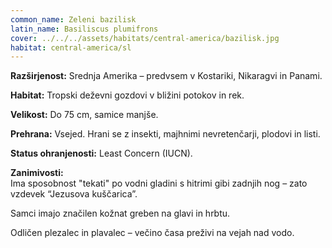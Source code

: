 ```yaml
---
common_name: Zeleni bazilisk
latin_name: Basiliscus plumifrons
cover: ../../../assets/habitats/central-america/bazilisk.jpg
habitat: central-america/sl
---
```

**Razširjenost:** Srednja Amerika – predvsem v Kostariki, Nikaragvi in Panami.  

**Habitat:** Tropski deževni gozdovi v bližini potokov in rek.  

**Velikost:** Do 75 cm, samice manjše.  

**Prehrana:** Vsejed. Hrani se z insekti, majhnimi nevretenčarji, plodovi in listi.  

**Status ohranjenosti:** Least Concern (IUCN).  

**Zanimivosti:**  
Ima sposobnost "tekati" po vodni gladini s hitrimi gibi zadnjih nog – zato vzdevek “Jezusova kuščarica”.  

Samci imajo značilen kožnat greben na glavi in hrbtu.  

Odličen plezalec in plavalec – večino časa preživi na vejah nad vodo.
